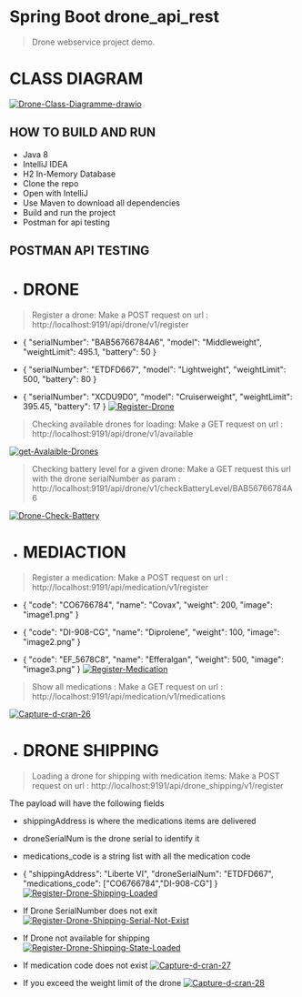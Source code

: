 # Spring Boot drone_api_rest
> Drone webservice project demo.
# CLASS DIAGRAM
<a href='https://postimages.org/' target='_blank'><img src='https://i.postimg.cc/SsD7fMbz/Drone-Class-Diagramme-drawio.png' border='0' alt='Drone-Class-Diagramme-drawio'/></a>
## HOW TO BUILD AND RUN
* Java 8
* IntelliJ IDEA
* H2 In-Memory Database
* Clone the repo
* Open with IntelliJ
* Use Maven to download all dependencies
* Build and run the project
* Postman for api testing

## POSTMAN API TESTING
* # DRONE
>Register a drone: Make a POST request on url : http://localhost:9191/api/drone/v1/register 
* {
  "serialNumber": "BAB56766784A6",
  "model": "Middleweight",
  "weightLimit": 495.1,
  "battery": 50
  }
* {
"serialNumber": "ETDFD667",
"model": "Lightweight",
"weightLimit": 500,
"battery": 80
}

* {
"serialNumber": "XCDU9D0",
"model": "Cruiserweight",
"weightLimit": 395.45,
"battery": 17
}
  <a href='https://postimg.cc/4mJKmW27' target='_blank'><img src='https://i.postimg.cc/7YzStcgV/Register-Drone.png' border='0' alt='Register-Drone'/></a>
>Checking available drones for loading: Make a GET request on url : http://localhost:9191/api/drone/v1/available

<a href='https://postimg.cc/5jtjwsWZ' target='_blank'><img src='https://i.postimg.cc/1RG61dC5/get-Avalaible-Drones.png' border='0' alt='get-Avalaible-Drones'/></a>

>Checking battery level for a given drone: Make a GET request this url with the drone serialNumber as param : http://localhost:9191/api/drone/v1/checkBatteryLevel/BAB56766784A6

<a href='https://postimg.cc/WDLc41s2' target='_blank'><img src='https://i.postimg.cc/hGhDpXw7/Drone-Check-Battery.png' border='0' alt='Drone-Check-Battery'/></a>

* # MEDIACTION

>Register a medication: Make a POST request on url : http://localhost:9191/api/medication/v1/register
* {
  "code": "CO6766784",
  "name": "Covax",
  "weight": 200,
  "image": "image1.png"
  }
* {
  "code": "DI-908-CG",
  "name": "Diprolene",
  "weight": 100,
  "image": "image2.png"
  }

* {
  "code": "EF_5678C8",
  "name": "Efferalgan",
  "weight": 500,
  "image": "image3.png"
  }
  <a href='https://postimg.cc/XBfcbxNK' target='_blank'><img src='https://i.postimg.cc/cCjDf5Vz/Register-Medication.png' border='0' alt='Register-Medication'/></a>
>Show all medications : Make a GET request on url : http://localhost:9191/api/medication/v1/medications
> 
<a href='https://postimg.cc/vgHcBzvL' target='_blank'><img src='https://i.postimg.cc/wvDJw4yP/Capture-d-cran-26.png' border='0' alt='Capture-d-cran-26'/></a>

* # DRONE SHIPPING

>Loading a drone for shipping with medication items: Make a POST request on url : http://localhost:9191/api/drone_shipping/v1/register

The payload will have the following fields

* shippingAddress is where the medications items are delivered
* droneSerialNum is the drone serial to identify it
* medications_code is a string list with all the medication code


* {
"shippingAddress": "Liberte VI",
"droneSerialNum": "ETDFD667",
"medications_code": ["CO6766784","DI-908-CG"]
}
<a href='https://postimg.cc/G9GZtCHK' target='_blank'><img src='https://i.postimg.cc/qB50mBrP/Register-Drone-Shipping-Loaded.png' border='0' alt='Register-Drone-Shipping-Loaded'/></a>
* If Drone SerialNumber does not exit
<a href='https://postimg.cc/8jHkFWjZ' target='_blank'><img src='https://i.postimg.cc/sgFMN4yC/Register-Drone-Shipping-Serial-Not-Exist.png' border='0' alt='Register-Drone-Shipping-Serial-Not-Exist'/></a>
* If Drone not available for shipping
<a href='https://postimg.cc/hQKWgybc' target='_blank'><img src='https://i.postimg.cc/nrDH4NXj/Register-Drone-Shipping-State-Loaded.png' border='0' alt='Register-Drone-Shipping-State-Loaded'/></a>
* If medication code does not exist
<a href='https://postimg.cc/yDnNGG9h' target='_blank'><img src='https://i.postimg.cc/W4cJdL1y/Capture-d-cran-27.png' border='0' alt='Capture-d-cran-27'/></a>
* If you exceed the weight limit of the drone
  <a href='https://postimg.cc/p9zPH151' target='_blank'><img src='https://i.postimg.cc/8CncL2pD/Capture-d-cran-28.png' border='0' alt='Capture-d-cran-28'/></a>
